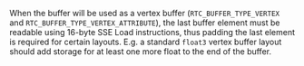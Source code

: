 When the buffer will be used as a vertex buffer (`RTC_BUFFER_TYPE_VERTEX`
and `RTC_BUFFER_TYPE_VERTEX_ATTRIBUTE`), the last buffer element must be
readable using 16-byte SSE Load instructions, thus padding the last
element is required for certain layouts. E.g. a standard `float3` vertex
buffer layout should add storage for at least one more float to the
end of the buffer.
